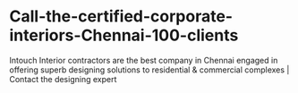 # Call-the-certified-corporate-interiors-Chennai-100-clients
Intouch Interior contractors are the best company in Chennai engaged in offering superb designing solutions to residential &amp; commercial complexes | Contact the designing expert
